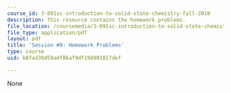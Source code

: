```yaml
---
course_id: 3-091sc-introduction-to-solid-state-chemistry-fall-2010
description: This resource contains the homework problems.
file_location: /coursemedia/3-091sc-introduction-to-solid-state-chemistry-fall-2010/b8fad30d58adf86af9df19d901817def_MIT3_091SCF09_hw8.pdf
file_type: application/pdf
layout: pdf
title: 'Session #8: Homework Problems'
type: course
uid: b8fad30d58adf86af9df19d901817def

---
```

None